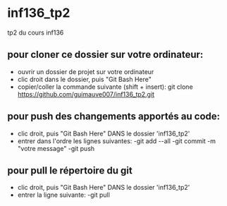 # inf136_tp2
tp2 du cours inf136

## pour cloner ce dossier sur votre ordinateur:
- ouvrir un dossier de projet sur votre ordinateur
- clic droit dans le dossier, puis "Git Bash Here"
- copier/coller la commande suivante (shift + insert): 
	git clone https://github.com/guimauve007/inf136_tp2.git
	
## pour push des changements apportés au code:
- clic droit, puis "Git Bash Here" DANS le dossier 'inf136_tp2'
- entrer dans l'ordre les lignes suivantes:
	-git add --all
	-git commit -m "votre message"
	-git push
	
## pour pull le répertoire du git
- clic droit, puis "Git Bash Here" DANS le dossier 'inf136_tp2'
- entrer la ligne suivante:
	-git pull